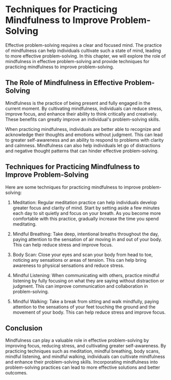Techniques for Practicing Mindfulness to Improve Problem-Solving
=================================================================================================================================

Effective problem-solving requires a clear and focused mind. The practice of mindfulness can help individuals cultivate such a state of mind, leading to more effective problem-solving. In this chapter, we will explore the role of mindfulness in effective problem-solving and provide techniques for practicing mindfulness to improve problem-solving.

The Role of Mindfulness in Effective Problem-Solving
----------------------------------------------------

Mindfulness is the practice of being present and fully engaged in the current moment. By cultivating mindfulness, individuals can reduce stress, improve focus, and enhance their ability to think critically and creatively. These benefits can greatly improve an individual's problem-solving skills.

When practicing mindfulness, individuals are better able to recognize and acknowledge their thoughts and emotions without judgment. This can lead to greater self-awareness and an ability to respond to problems with clarity and calmness. Mindfulness can also help individuals let go of distractions and negative thought patterns that can hinder effective problem-solving.

Techniques for Practicing Mindfulness to Improve Problem-Solving
----------------------------------------------------------------

Here are some techniques for practicing mindfulness to improve problem-solving:

1. Meditation: Regular meditation practice can help individuals develop greater focus and clarity of mind. Start by setting aside a few minutes each day to sit quietly and focus on your breath. As you become more comfortable with this practice, gradually increase the time you spend meditating.

2. Mindful Breathing: Take deep, intentional breaths throughout the day, paying attention to the sensation of air moving in and out of your body. This can help reduce stress and improve focus.

3. Body Scan: Close your eyes and scan your body from head to toe, noticing any sensations or areas of tension. This can help bring awareness to physical sensations and reduce stress.

4. Mindful Listening: When communicating with others, practice mindful listening by fully focusing on what they are saying without distraction or judgment. This can improve communication and collaboration in problem-solving.

5. Mindful Walking: Take a break from sitting and walk mindfully, paying attention to the sensations of your feet touching the ground and the movement of your body. This can help reduce stress and improve focus.

Conclusion
----------

Mindfulness can play a valuable role in effective problem-solving by improving focus, reducing stress, and cultivating greater self-awareness. By practicing techniques such as meditation, mindful breathing, body scans, mindful listening, and mindful walking, individuals can cultivate mindfulness and enhance their problem-solving skills. Incorporating mindfulness into problem-solving practices can lead to more effective solutions and better outcomes.
